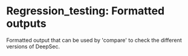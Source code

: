 # Regression_testing: Formatted outputs

Formatted output that can be used by 'compare' to check the different versions of DeepSec.
